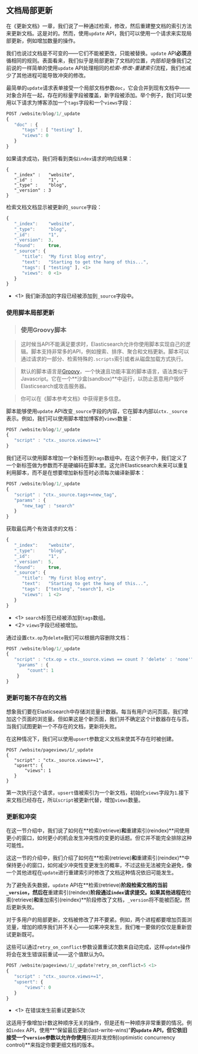 ## 文档局部更新

在《更新文档》一章，我们说了一种通过检索，修改，然后重建整文档的索引方法来更新文档。这是对的。然而，使用`update` API，我们可以使用一个请求来实现局部更新，例如增加数量的操作。

我们也说过文档是不可变的——它们不能被更改，只能被替换。`update` API**必须**遵循相同的规则。表面看来，我们似乎是局部更新了文档的位置，内部却是像我们之前说的一样简单的使用`update` API处理相同的*检索-修改-重建索引*流程，我们也减少了其他进程可能导致冲突的修改。

最简单的`update`请求表单接受一个局部文档参数`doc`，它会合并到现有文档中——对象合并在一起，存在的标量字段被覆盖，新字段被添加。举个例子，我们可以使用以下请求为博客添加一个`tags`字段和一个`views`字段：

```Javascript
POST /website/blog/1/_update
{
   "doc" : {
      "tags" : [ "testing" ],
      "views": 0
   }
}
```

如果请求成功，我们将看到类似`index`请求的响应结果：

```
{
   "_index" :   "website",
   "_id" :      "1",
   "_type" :    "blog",
   "_version" : 3
}
```

检索文档文档显示被更新的`_source`字段：

```Javascript
{
   "_index":    "website",
   "_type":     "blog",
   "_id":       "1",
   "_version":  3,
   "found":     true,
   "_source": {
      "title":  "My first blog entry",
      "text":   "Starting to get the hang of this...",
      "tags": [ "testing" ], <1>
      "views":  0 <1>
   }
}
```

- <1> 我们新添加的字段已经被添加到`_source`字段中。

### 使用脚本局部更新

> ### 使用Groovy脚本

> 这时候当API不能满足要求时，Elasticsearch允许你使用脚本实现自己的逻辑。脚本支持非常多的API，例如搜索、排序、聚合和文档更新。脚本可以通过请求的一部分、检索特殊的`.scripts`索引或者从磁盘加载方式执行。

> 默认的脚本语言是[Groovy](http://groovy.codehaus.org/)，一个快速且功能丰富的脚本语言，语法类似于Javascript。它在一个**沙盒(sandbox)**中运行，以防止恶意用户毁坏Elasticsearch或攻击服务器。

> 你可以在《脚本参考文档》中获得更多信息。

脚本能够使用`update` API改变`_source`字段的内容，它在脚本内部以`ctx._source`表示。例如，我们可以使用脚本增加博客的`views`数量：

```Javascript
POST /website/blog/1/_update
{
   "script" : "ctx._source.views+=1"
}
```

我们还可以使用脚本增加一个新标签到`tags`数组中。在这个例子中，我们定义了一个新标签做为参数而不是硬编码在脚本里。这允许Elasticsearch未来可以重复利用脚本，而不是在想要增加新标签时必须每次编译新脚本：

```Javascript
POST /website/blog/1/_update
{
   "script" : "ctx._source.tags+=new_tag",
   "params" : {
      "new_tag" : "search"
   }
}
```

获取最后两个有效请求的文档：

```Javascript
{
   "_index":    "website",
   "_type":     "blog",
   "_id":       "1",
   "_version":  5,
   "found":     true,
   "_source": {
      "title":  "My first blog entry",
      "text":   "Starting to get the hang of this...",
      "tags":  ["testing", "search"], <1>
      "views":  1 <2>
   }
}
```

- <1> `search`标签已经被添加到`tags`数组。
- <2> `views`字段已经被增加。

通过设置`ctx.op`为`delete`我们可以根据内容删除文档：

```Javascript
POST /website/blog/1/_update
{
   "script" : "ctx.op = ctx._source.views == count ? 'delete' : 'none'",
    "params" : {
        "count": 1
    }
}
```

### 更新可能不存在的文档

想象我们要在Elasticsearch中存储浏览量计数器。每当有用户访问页面，我们增加这个页面的浏览量。但如果这是个新页面，我们并不确定这个计数器存在与否。当我们试图更新一个不存在的文档，更新将失败。

在这种情况下，我们可以使用`upsert`参数定义文档来使其不存在时被创建。

```Javascrupt
POST /website/pageviews/1/_update
{
   "script" : "ctx._source.views+=1",
   "upsert": {
       "views": 1
   }
}
```

第一次执行这个请求，`upsert`值被索引为一个新文档，初始化`views`字段为`1`.接下来文档已经存在，所以`script`被更新代替，增加`views`数量。

### 更新和冲突

在这一节介绍中，我们说了如何在**检索(retrieve)**和**重建索引(reindex)**间使用更小的窗口，如何更小的机会发生冲突性的变更的话题。但它并不能完全排除这种可能性。

这这一节的介绍中，我们介绍了如何在**检索(retrieve)**和**重建索引(reindex)**中保持更小的窗口，如何减少冲突性变更发生的概率，不过这些无法被完全避免，像一个其他进程在`update`进行重建索引时修改了文档这种情况依旧可能发生。

为了避免丢失数据，`update` API在**检索(retrieve)**阶段检索文档的当前`_version`，然后在**重建索引(reindex)**阶段通过`index`请求提交。如果其他进程在**检索(retrieve)**和**重加索引(reindex)**阶段修改了文档，`_version`将不能被匹配，然后更新失败。

对于多用户的局部更新，文档被修改了并不要紧。例如，两个进程都要增加页面浏览量，增加的顺序我们并不关心——如果冲突发生，我们唯一要做的仅仅是重新尝试更新既可。

这些可以通过`retry_on_conflict`参数设置重试次数来自动完成，这样`update`操作将会在发生错误前重试——这个值默认为0。

```Javascript
POST /website/pageviews/1/_update?retry_on_conflict=5 <1>
{
   "script" : "ctx._source.views+=1",
   "upsert": {
       "views": 0
   }
}
```
- <1> 在错误发生前重试更新5次

这适用于像增加计数这种顺序无关的操作，但是还有一种顺序非常重要的情况。例如`index` API，使用**“保留最后更新(last-write-wins)”**的`update` API，但它依旧接受一个`version`参数以允许你使用**乐观并发控制(optimistic concurrency control)**来指定你要更细文档的版本。

